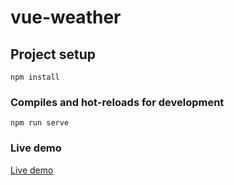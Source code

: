 # vue-weather

## Project setup
```
npm install
```

### Compiles and hot-reloads for development
```
npm run serve
```

### Live demo

[Live demo](https://vue-weather-6f379.web.app/)